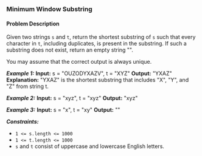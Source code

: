 ### Minimum Window Substring

#### Problem Description

Given two strings `s` and `t`, return the shortest substring of `s` such that every character in `t`, including duplicates, is present in the substring. If such a substring does not exist, return an empty string "".

You may assume that the correct output is always unique.

**_Example 1:_**
**Input:** s = "OUZODYXAZV", t = "XYZ"
**Output:** "YXAZ"
**Explanation:** "YXAZ" is the shortest substring that includes "X", "Y", and "Z" from string t.

**_Example 2:_**
**Input:** s = "xyz", t = "xyz"
**Output:** "xyz"

**_Example 3:_**
**Input:** s = "x", t = "xy"
**Output:** ""

**_Constraints:_**

- `1 <= s.length <= 1000`
- `1 <= t.length <= 1000`
- `s` and `t` consist of uppercase and lowercase English letters.
